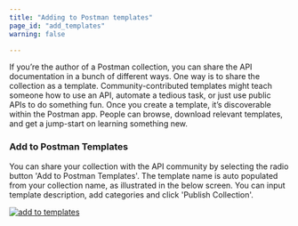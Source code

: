 ```yaml
---
title: "Adding to Postman templates"
page_id: "add_templates"
warning: false

---
```


If you’re the author of a Postman collection, you can share the API documentation in a bunch of different ways. One way is to share the collection as a template. Community-contributed templates might teach someone how to use an API, automate a tedious task, or just use public APIs to do something fun.
Once you create a template, it’s discoverable within the Postman app. People can browse, download relevant templates, and get a jump-start on learning something new.

### Add to Postman Templates

You can share your collection with the API community by selecting the radio button 'Add to Postman Templates'. The template name is auto populated from your collection name, as illustrated in the below screen. You can input template description, add categories and click 'Publish Collection'.  

[![add to templates](https://s3.amazonaws.com/postman-static-getpostman-com/postman-docs/Add+To+Postman+Templates.png)](https://s3.amazonaws.com/postman-static-getpostman-com/postman-docs/Add+To+Postman+Templates.png)